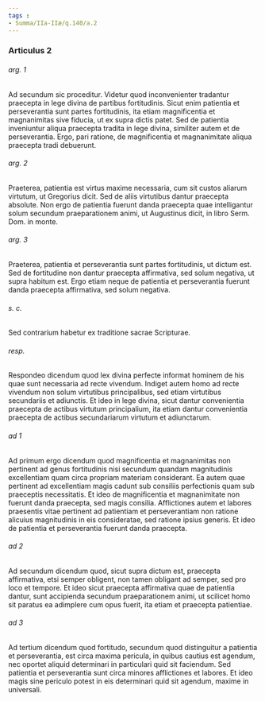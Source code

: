 ```yaml
---
tags : 
- Summa/IIa-IIæ/q.140/a.2
---
```


### Articulus 2

###### arg. 1
Ad secundum sic proceditur. Videtur quod inconvenienter tradantur praecepta in lege divina de partibus fortitudinis. Sicut enim patientia et perseverantia sunt partes fortitudinis, ita etiam magnificentia et magnanimitas sive fiducia, ut ex supra dictis patet. Sed de patientia inveniuntur aliqua praecepta tradita in lege divina, similiter autem et de perseverantia. Ergo, pari ratione, de magnificentia et magnanimitate aliqua praecepta tradi debuerunt.

###### arg. 2
Praeterea, patientia est virtus maxime necessaria, cum sit custos aliarum virtutum, ut Gregorius dicit. Sed de aliis virtutibus dantur praecepta absolute. Non ergo de patientia fuerunt danda praecepta quae intelligantur solum secundum praeparationem animi, ut Augustinus dicit, in libro Serm. Dom. in monte.

###### arg. 3
Praeterea, patientia et perseverantia sunt partes fortitudinis, ut dictum est. Sed de fortitudine non dantur praecepta affirmativa, sed solum negativa, ut supra habitum est. Ergo etiam neque de patientia et perseverantia fuerunt danda praecepta affirmativa, sed solum negativa.

###### s. c.
Sed contrarium habetur ex traditione sacrae Scripturae.

###### resp.
Respondeo dicendum quod lex divina perfecte informat hominem de his quae sunt necessaria ad recte vivendum. Indiget autem homo ad recte vivendum non solum virtutibus principalibus, sed etiam virtutibus secundariis et adiunctis. Et ideo in lege divina, sicut dantur convenientia praecepta de actibus virtutum principalium, ita etiam dantur convenientia praecepta de actibus secundariarum virtutum et adiunctarum.

###### ad 1
Ad primum ergo dicendum quod magnificentia et magnanimitas non pertinent ad genus fortitudinis nisi secundum quandam magnitudinis excellentiam quam circa propriam materiam considerant. Ea autem quae pertinent ad excellentiam magis cadunt sub consiliis perfectionis quam sub praeceptis necessitatis. Et ideo de magnificentia et magnanimitate non fuerunt danda praecepta, sed magis consilia. Afflictiones autem et labores praesentis vitae pertinent ad patientiam et perseverantiam non ratione alicuius magnitudinis in eis consideratae, sed ratione ipsius generis. Et ideo de patientia et perseverantia fuerunt danda praecepta.

###### ad 2
Ad secundum dicendum quod, sicut supra dictum est, praecepta affirmativa, etsi semper obligent, non tamen obligant ad semper, sed pro loco et tempore. Et ideo sicut praecepta affirmativa quae de patientia dantur, sunt accipienda secundum praeparationem animi, ut scilicet homo sit paratus ea adimplere cum opus fuerit, ita etiam et praecepta patientiae.

###### ad 3
Ad tertium dicendum quod fortitudo, secundum quod distinguitur a patientia et perseverantia, est circa maxima pericula, in quibus cautius est agendum, nec oportet aliquid determinari in particulari quid sit faciendum. Sed patientia et perseverantia sunt circa minores afflictiones et labores. Et ideo magis sine periculo potest in eis determinari quid sit agendum, maxime in universali.

